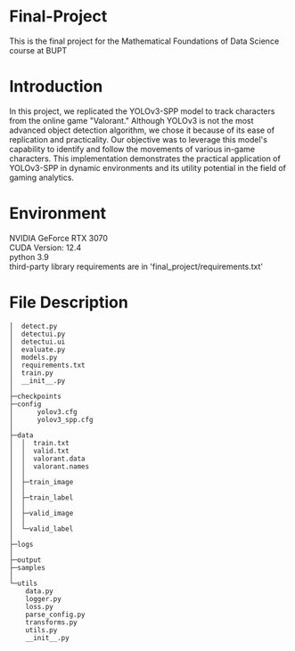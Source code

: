 # Final-Project
  This is the final project for the Mathematical Foundations of Data Science course at BUPT
  
# Introduction
  In this project, we replicated the YOLOv3-SPP model to track characters from the online game "Valorant." Although YOLOv3 is not the most advanced object detection algorithm, we chose it because of its ease of replication and       practicality. Our objective was to leverage this model's capability to identify and follow the movements of various in-game characters. This implementation demonstrates the practical application of YOLOv3-SPP in dynamic environments and its utility potential in the field of gaming analytics.

# Environment
  NVIDIA GeForce RTX 3070  
  CUDA Version: 12.4  
  python 3.9  
  third-party library requirements are in 'final_project/requirements.txt'  

# File Description
    │  detect.py
    │  detectui.py
    │  detectui.ui
    │  evaluate.py
    │  models.py
    │  requirements.txt
    │  train.py
    │  __init__.py
    │
    ├─checkpoints
    ├─config
    │      yolov3.cfg
    │      yolov3_spp.cfg
    │
    ├─data
    │  │  train.txt
    │  │  valid.txt
    │  │  valorant.data
    │  │  valorant.names
    │  │
    │  ├─train_image
    │  │
    │  ├─train_label
    │  │
    │  ├─valid_image
    │  │
    │  └─valid_label
    │
    ├─logs
    │
    ├─output
    ├─samples
    │
    └─utils
        data.py
        logger.py
        loss.py
        parse_config.py
        transforms.py
        utils.py
        __init__.py

        
